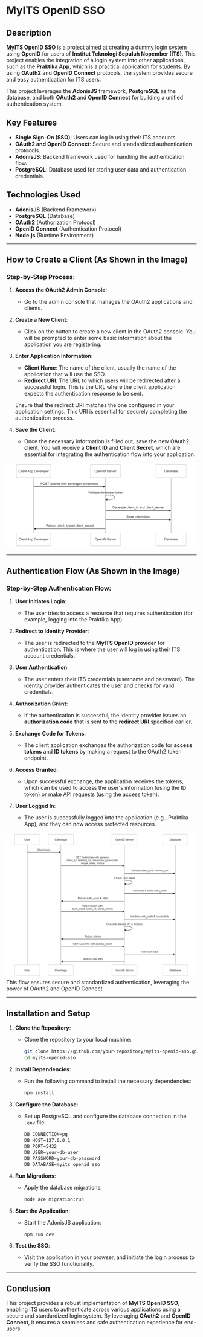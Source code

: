 # MyITS OpenID SSO

## Description

**MyITS OpenID SSO** is a project aimed at creating a dummy login system using **OpenID** for users of **Institut Teknologi Sepuluh Nopember (ITS)**. This project enables the integration of a login system into other applications, such as the **Praktika App**, which is a practical application for students. By using **OAuth2** and **OpenID Connect** protocols, the system provides secure and easy authentication for ITS users.

This project leverages the **AdonisJS** framework, **PostgreSQL** as the database, and both **OAuth2** and **OpenID Connect** for building a unified authentication system.

## Key Features
- **Single Sign-On (SSO)**: Users can log in using their ITS accounts.
- **OAuth2 and OpenID Connect**: Secure and standardized authentication protocols.
- **AdonisJS**: Backend framework used for handling the authentication flow.
- **PostgreSQL**: Database used for storing user data and authentication credentials.
  
## Technologies Used
- **AdonisJS** (Backend Framework)
- **PostgreSQL** (Database)
- **OAuth2** (Authorization Protocol)
- **OpenID Connect** (Authentication Protocol)
- **Node.js** (Runtime Environment)

---

## How to Create a Client (As Shown in the Image)

### Step-by-Step Process:

1. **Access the OAuth2 Admin Console**:
   - Go to the admin console that manages the OAuth2 applications and clients.

2. **Create a New Client**:
   - Click on the button to create a new client in the OAuth2 console. You will be prompted to enter some basic information about the application you are registering.

3. **Enter Application Information**:
   - **Client Name**: The name of the client, usually the name of the application that will use the SSO.
   - **Redirect URI**: The URL to which users will be redirected after a successful login. This is the URL where the client application expects the authentication response to be sent.
   
   Ensure that the redirect URI matches the one configured in your application settings. This URI is essential for securely completing the authentication process.

4. **Save the Client**:
   - Once the necessary information is filled out, save the new OAuth2 client. You will receive a **Client ID** and **Client Secret**, which are essential for integrating the authentication flow into your application.

![OAuth2 Client Creation](docs/create_client_flow.png)

---

## Authentication Flow (As Shown in the Image)

### Step-by-Step Authentication Flow:

1. **User Initiates Login**:
   - The user tries to access a resource that requires authentication (for example, logging into the Praktika App).
   
2. **Redirect to Identity Provider**:
   - The user is redirected to the **MyITS OpenID provider** for authentication. This is where the user will log in using their ITS account credentials.

3. **User Authentication**:
   - The user enters their ITS credentials (username and password). The identity provider authenticates the user and checks for valid credentials.

4. **Authorization Grant**:
   - If the authentication is successful, the identity provider issues an **authorization code** that is sent to the **redirect URI** specified earlier.

5. **Exchange Code for Tokens**:
   - The client application exchanges the authorization code for **access tokens** and **ID tokens** by making a request to the OAuth2 token endpoint.

6. **Access Granted**:
   - Upon successful exchange, the application receives the tokens, which can be used to access the user's information (using the ID token) or make API requests (using the access token).

7. **User Logged In**:
   - The user is successfully logged into the application (e.g., Praktika App), and they can now access protected resources.

![OAuth2 Authentication Flow](docs/openid-auth-flow.png)
This flow ensures secure and standardized authentication, leveraging the power of OAuth2 and OpenID Connect.

---

## Installation and Setup

1. **Clone the Repository**:
   - Clone the repository to your local machine:
     ```bash
     git clone https://github.com/your-repository/myits-openid-sso.git
     cd myits-openid-sso
     ```

2. **Install Dependencies**:
   - Run the following command to install the necessary dependencies:
     ```bash
     npm install
     ```

3. **Configure the Database**:
   - Set up PostgreSQL and configure the database connection in the `.env` file:
     ```env
     DB_CONNECTION=pg
     DB_HOST=127.0.0.1
     DB_PORT=5432
     DB_USER=your-db-user
     DB_PASSWORD=your-db-password
     DB_DATABASE=myits_openid_sso
     ```

4. **Run Migrations**:
   - Apply the database migrations:
     ```bash
     node ace migration:run
     ```

5. **Start the Application**:
   - Start the AdonisJS application:
     ```bash
     npm run dev
     ```

6. **Test the SSO**:
   - Visit the application in your browser, and initiate the login process to verify the SSO functionality.

---

## Conclusion

This project provides a robust implementation of **MyITS OpenID SSO**, enabling ITS users to authenticate across various applications using a secure and standardized login system. By leveraging **OAuth2** and **OpenID Connect**, it ensures a seamless and safe authentication experience for end-users.
